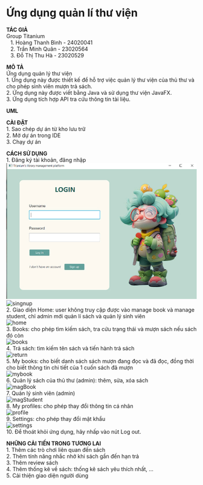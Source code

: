 # Ứng dụng quản lí thư viện
**TÁC GIẢ**
<br> Group Titanium
<br> &ensp;  1. Hoàng Thanh Bình - 24020041
<br> &ensp;  2. Trần Minh Quân - 23020564
<br> &ensp; 3. Đỗ Thị Thu Hà - 23020529

**MÔ TẢ**
<br> Ứng dụng quản lý thư viện
<br> 1. Ứng dụng này được thiết kế để hỗ trợ việc quản lý thư viện của thủ thư và cho phép sinh viên mượn trả sách.
<br> 2. Ứng dụng này được viết bằng Java và sử dụng thư viện JavaFX.
<br> 3. Ứng dụng tích hợp API tra cứu thông tin tài liệu.

**UML**

**CÀI ĐẶT**
<br> 1. Sao chép dự án từ kho lưu trữ
<br> 2. Mở dự án trong IDE
<br> 3. Chạy dự án

**CÁCH SỬ DỤNG**
<br> 1. Đăng ký tài khoản, đăng nhập 
<br> ![login.png](https://github.com/AnotherMousey/eLibrary/blob/429c9ca5fb6ccf5727110b74c5868abaa096eedd/login.jpg)
<br> ![singnup]()
<br> 2. Giao diện Home: user không truy cập được vào manage book và manage student, chỉ admin mới quản lí sách và quản lý sinh viên
<br> ![home]()
<br> 3. Books: cho phép tìm kiếm sách, tra cứu trạng thái và mượn sách nếu sách đó còn 
<br> ![books]()
<br> 4. Trả sách: tìm kiếm tên sách và tiến hành trả sách
<br> ![return]()
<br> 5. My books: cho biết danh sách sách mượn đang đọc và đã đọc, đồng thời cho biết thông tin chi tiết của 1 cuốn sách đã mượn
<br> ![mybook]()
<br> 6. Quản lý sách của thủ thư (admin): thêm, sửa, xóa sách
<br> ![magBook]()
<br> 7. Quản lý sinh viên (admin)
<br> ![magStudent]()
<br> 8. My profiles: cho phép thay đổi thông tin cá nhân
<br> ![profile]()
<br> 9. Settings: cho phép thay đổi mật khẩu
<br> ![settings]()
<br> 10. Để thoát khỏi ứng dụng, hãy nhấp vào nút Log out.

**NHỮNG CẢI TIẾN TRONG TƯƠNG LAI**
<br> 1. Thêm các trò chơi liên quan đến sách
<br> 2. Thêm tính năng nhắc nhở khi sách gần đến hạn trả
<br> 3. Thêm review sách
<br> 4. Thêm thống kê về sách: thống kê sách yêu thích nhất, …
<br> 5. Cải thiện giao diện người dùng


